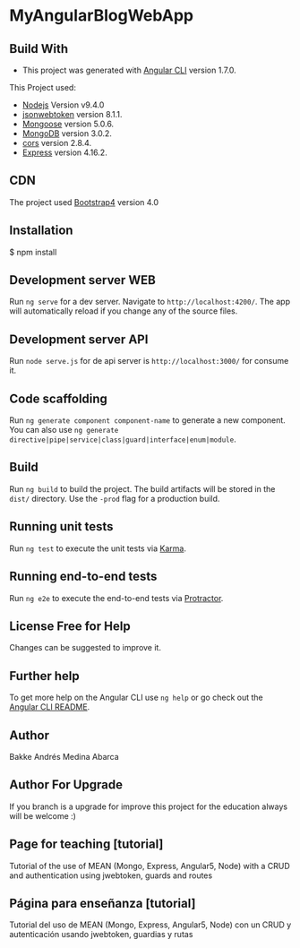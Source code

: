 # MyAngularBlogWebApp

## Build With

- This project was generated with [Angular CLI](https://github.com/angular/angular-cli) version 1.7.0.

This Project used:

- [Nodejs](https://nodejs.org/en/) Version v9.4.0
- [jsonwebtoken](https://github.com/auth0/node-jsonwebtoken) version 8.1.1.
- [Mongoose](https://github.com/Automattic/mongoose) version 5.0.6.
- [MongoDB](https://github.com/mongodb/mongo) version 3.0.2.
- [cors](https://github.com/expressjs/cors) version 2.8.4.
- [Express](https://github.com/expressjs/express) version 4.16.2.

## CDN

The project used [Bootstrap4](https://github.com/twbs/bootstrap) version 4.0

## Installation

$ npm install

## Development server WEB

Run `ng serve` for a dev server. Navigate to `http://localhost:4200/`. The app will automatically reload if you change any of the source files.

## Development server API

Run `node serve.js` for de api server is `http://localhost:3000/` for consume it.

## Code scaffolding

Run `ng generate component component-name` to generate a new component. You can also use `ng generate directive|pipe|service|class|guard|interface|enum|module`.

## Build

Run `ng build` to build the project. The build artifacts will be stored in the `dist/` directory. Use the `-prod` flag for a production build.

## Running unit tests

Run `ng test` to execute the unit tests via [Karma](https://karma-runner.github.io).

## Running end-to-end tests

Run `ng e2e` to execute the end-to-end tests via [Protractor](http://www.protractortest.org/).

## License Free for Help

Changes can be suggested to improve it.

## Further help

To get more help on the Angular CLI use `ng help` or go check out the [Angular CLI README](https://github.com/angular/angular-cli/blob/master/README.md).

## Author

Bakke Andrés Medina Abarca

## Author For Upgrade

If you branch is a upgrade for improve this project for the education always will be welcome :)

## Page for teaching [tutorial]

Tutorial of the use of MEAN (Mongo, Express, Angular5, Node) with a CRUD and authentication using jwebtoken, guards and routes

## Página para enseñanza [tutorial]

Tutorial del uso de MEAN (Mongo, Express, Angular5, Node) con un CRUD y autenticación usando jwebtoken, guardias y rutas